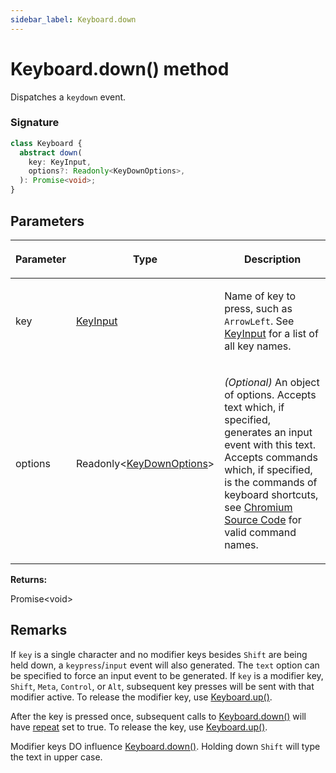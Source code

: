 ```yaml
---
sidebar_label: Keyboard.down
---
```


# Keyboard.down() method

Dispatches a `keydown` event.

### Signature

```typescript
class Keyboard {
  abstract down(
    key: KeyInput,
    options?: Readonly<KeyDownOptions>,
  ): Promise<void>;
}
```

## Parameters

<table><thead><tr><th>

Parameter

</th><th>

Type

</th><th>

Description

</th></tr></thead>
<tbody><tr><td>

key

</td><td>

[KeyInput](./puppeteer.keyinput.md)

</td><td>

Name of key to press, such as `ArrowLeft`. See [KeyInput](./puppeteer.keyinput.md) for a list of all key names.

</td></tr>
<tr><td>

options

</td><td>

Readonly&lt;[KeyDownOptions](./puppeteer.keydownoptions.md)&gt;

</td><td>

_(Optional)_ An object of options. Accepts text which, if specified, generates an input event with this text. Accepts commands which, if specified, is the commands of keyboard shortcuts, see [Chromium Source Code](https://source.chromium.org/chromium/chromium/src/+/main:third_party/blink/renderer/core/editing/commands/editor_command_names.h) for valid command names.

</td></tr>
</tbody></table>

**Returns:**

Promise&lt;void&gt;

## Remarks

If `key` is a single character and no modifier keys besides `Shift` are being held down, a `keypress`/`input` event will also generated. The `text` option can be specified to force an input event to be generated. If `key` is a modifier key, `Shift`, `Meta`, `Control`, or `Alt`, subsequent key presses will be sent with that modifier active. To release the modifier key, use [Keyboard.up()](./puppeteer.keyboard.up.md).

After the key is pressed once, subsequent calls to [Keyboard.down()](./puppeteer.keyboard.down.md) will have [repeat](https://developer.mozilla.org/en-US/docs/Web/API/KeyboardEvent/repeat) set to true. To release the key, use [Keyboard.up()](./puppeteer.keyboard.up.md).

Modifier keys DO influence [Keyboard.down()](./puppeteer.keyboard.down.md). Holding down `Shift` will type the text in upper case.
